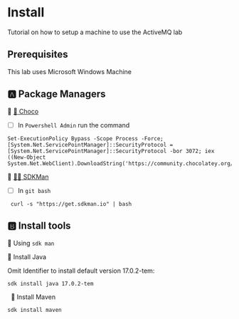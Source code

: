 # Install

Tutorial on how to setup a machine to use the ActiveMQ lab

## Prerequisites

This lab uses Microsoft Windows Machine

## :a: Package Managers

:round_pushpin: [ :chocolate_bar: Choco](https://chocolatey.org/install)

- [ ] In `Powershell Admin` run the command

```
Set-ExecutionPolicy Bypass -Scope Process -Force; [System.Net.ServicePointManager]::SecurityProtocol = [System.Net.ServicePointManager]::SecurityProtocol -bor 3072; iex ((New-Object System.Net.WebClient).DownloadString('https://community.chocolatey.org/install.ps1'))
```

:round_pushpin:  [ :superhero_man: SDKMan](https://sdkman.io/install)

- [ ] In `git bash`

```
 curl -s "https://get.sdkman.io" | bash 
```

## :b: Install tools

:tada: Using `sdk man`

:round_pushpin: Install Java

Omit Identifier to install default version 17.0.2-tem:

```
sdk install java 17.0.2-tem
```
 
 :round_pushpin: Install Maven
 
 ```
 sdk install maven
 ```
